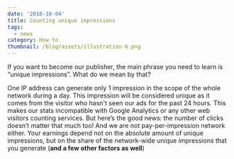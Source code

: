 ```yaml
---
date: '2018-10-04'
title: Counting unique impressions
tags:
  - news
category: How to
thumbnail: /blog/assets/illustration-6.png
---
```

If you want to become our publisher, the main phrase you need to learn is “unique impressions”. What do we mean by that?

One IP address can generate only 1 impression in the scope of the whole network during a day. This impression will be considered unique as it comes from the visitor who hasn't seen our ads for the past 24 hours. This makes our stats incompatible with Google Analytics or any other web visitors counting services. But here’s the good news: the number of clicks doesn’t matter that much too! And we are not pay-per-impression network either. Your earnings depend not on the absolute amount of unique impressions, but on the share of the network-wide unique impressions that you generate (**and a few other factors as well**)
